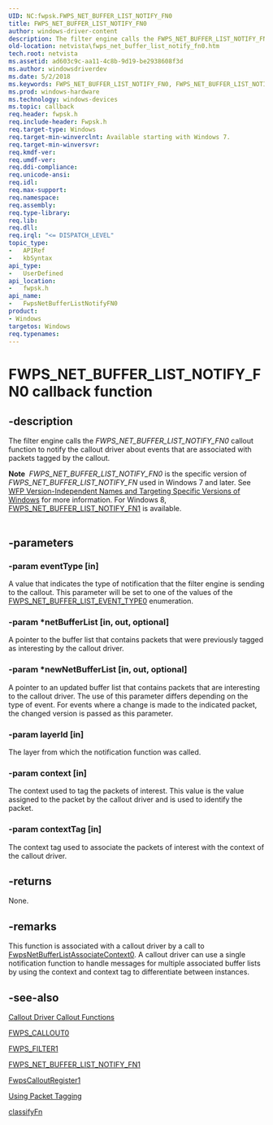 ```yaml
---
UID: NC:fwpsk.FWPS_NET_BUFFER_LIST_NOTIFY_FN0
title: FWPS_NET_BUFFER_LIST_NOTIFY_FN0
author: windows-driver-content
description: The filter engine calls the FWPS_NET_BUFFER_LIST_NOTIFY_FN0 callout function to notify the callout driver about events that are associated with packets tagged by the callout.Note  FWPS_NET_BUFFER_LIST_NOTIFY_FN0 is the specific version of FWPS_NET_BUFFER_LIST_NOTIFY_FN used in Windows 7 and later. See WFP Version-Independent Names and Targeting Specific Versions of Windows for more information. For Windows 8, FWPS_NET_BUFFER_LIST_NOTIFY_FN1 is available.
old-location: netvista\fwps_net_buffer_list_notify_fn0.htm
tech.root: netvista
ms.assetid: ad603c9c-aa11-4c8b-9d19-be2938608f3d
ms.author: windowsdriverdev
ms.date: 5/2/2018
ms.keywords: FWPS_NET_BUFFER_LIST_NOTIFY_FN0, FWPS_NET_BUFFER_LIST_NOTIFY_FN0 callback, FwpsNetBufferListNotifyFN0, FwpsNetBufferListNotifyFN0 callback function [Network Drivers Starting with Windows Vista], fwpsk/FwpsNetBufferListNotifyFN0, netvista.fwps_net_buffer_list_notify_fn0, wfp_ref_2_funct_4_callout_89757871-18df-415f-8dc1-d977395a09c9.xml
ms.prod: windows-hardware
ms.technology: windows-devices
ms.topic: callback
req.header: fwpsk.h
req.include-header: Fwpsk.h
req.target-type: Windows
req.target-min-winverclnt: Available starting with Windows 7.
req.target-min-winversvr: 
req.kmdf-ver: 
req.umdf-ver: 
req.ddi-compliance: 
req.unicode-ansi: 
req.idl: 
req.max-support: 
req.namespace: 
req.assembly: 
req.type-library: 
req.lib: 
req.dll: 
req.irql: "<= DISPATCH_LEVEL"
topic_type:
-	APIRef
-	kbSyntax
api_type:
-	UserDefined
api_location:
-	fwpsk.h
api_name:
-	FwpsNetBufferListNotifyFN0
product:
- Windows
targetos: Windows
req.typenames: 
---
```


# FWPS_NET_BUFFER_LIST_NOTIFY_FN0 callback function


## -description


The filter engine calls the 
  <i>FWPS_NET_BUFFER_LIST_NOTIFY_FN0</i> callout function to notify the callout driver about events that are
  associated with packets tagged by the callout.
<div class="alert"><b>Note</b>  <i>FWPS_NET_BUFFER_LIST_NOTIFY_FN0</i> is the specific version of <i>FWPS_NET_BUFFER_LIST_NOTIFY_FN</i> used in Windows 7 and later. See <a href="https://msdn.microsoft.com/FBDF53E5-F7DE-4DEB-AC18-6D2BB59FE670">WFP Version-Independent Names and Targeting Specific Versions of Windows</a> for more information. For Windows 8, <a href="https://msdn.microsoft.com/library/windows/hardware/hh451260">FWPS_NET_BUFFER_LIST_NOTIFY_FN1</a> is available.</div><div> </div>

## -parameters




### -param eventType [in]

A value that indicates the type of notification that the filter engine is sending to the callout.
     This parameter will be set to one of the values of the 
     <a href="https://msdn.microsoft.com/14225920-2f51-4fef-9501-812e3aff8905">
     FWPS_NET_BUFFER_LIST_EVENT_TYPE0</a> enumeration.


### -param *netBufferList [in, out, optional]

A pointer to the buffer list that contains packets that were previously tagged as interesting by
     the callout driver.


### -param *newNetBufferList [in, out, optional]

A pointer to an updated buffer list that contains packets that are interesting to the callout
     driver. The use of this parameter differs depending on the type of event. For events where a change is
     made to the indicated packet, the changed version is passed as this parameter.


### -param layerId [in]

The layer from which the notification function was called.


### -param context [in]

The context used to tag the packets of interest. This value is the value assigned to the packet by
     the callout driver and is used to identify the packet.


### -param contextTag [in]

The context tag used to associate the packets of interest with the context of the callout
     driver.


## -returns



None.




## -remarks



This function is associated with a callout driver by a call to 
    <a href="https://msdn.microsoft.com/31135396-303b-4b94-8616-a4b7be207fa1">
    FwpsNetBufferListAssociateContext0</a>. A callout driver can use a single notification function to
    handle messages for multiple associated buffer lists by using the context and context tag to
    differentiate between instances.




## -see-also




<a href="https://msdn.microsoft.com/library/windows/hardware/ff543875">Callout Driver Callout Functions</a>



<a href="https://msdn.microsoft.com/library/windows/hardware/ff551224">FWPS_CALLOUT0</a>



<a href="https://msdn.microsoft.com/library/windows/hardware/ff552389">FWPS_FILTER1</a>



<a href="https://msdn.microsoft.com/fe9ab4b2-5692-4b6e-a7fc-11e9ac8280bc">
  FWPS_NET_BUFFER_LIST_NOTIFY_FN1</a>



<a href="https://msdn.microsoft.com/library/windows/hardware/ff551143">FwpsCalloutRegister1</a>



<a href="https://msdn.microsoft.com/a151256b-d69f-4abb-bf68-644f157dfdd7">Using Packet Tagging</a>



<a href="https://msdn.microsoft.com/library/windows/hardware/ff544887">classifyFn</a>
 

 

